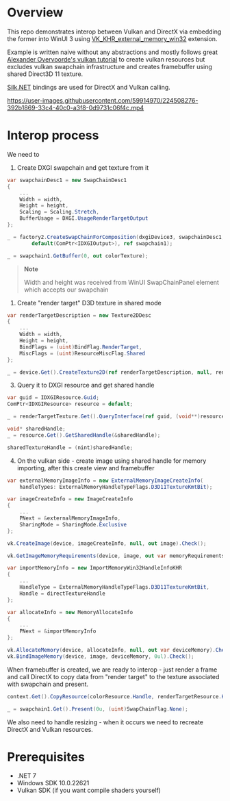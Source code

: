 # Overview

This repo demonstrates interop between Vulkan and DirectX via embedding the former into WinUI 3 using [VK_KHR_external_memory_win32](https://registry.khronos.org/vulkan/specs/1.3-extensions/man/html/VK_KHR_external_semaphore_win32.html) extension. 

Example is written naive without any abstractions and mostly follows great [Alexander Overvoorde's vulkan tutorial](https://vulkan-tutorial.com) to create vulkan resources but excludes vulkan swapchain infrastructure and creates framebuffer using shared Direct3D 11 texture.

[Silk.NET](https://github.com/dotnet/Silk.NET) bindings are used for DirectX and Vulkan calling.

https://user-images.githubusercontent.com/59914970/224508276-392b1869-33c4-40c0-a3f8-0d9731c06f4c.mp4

# Interop process

We need to

1. Create DXGI swapchain and get texture from it

```csharp
var swapchainDesc1 = new SwapChainDesc1
{
    ...
    Width = width,
    Height = height,
    Scaling = Scaling.Stretch,
    BufferUsage = DXGI.UsageRenderTargetOutput
};

_ = factory2.CreateSwapChainForComposition(dxgiDevice3, swapchainDesc1, 
        default(ComPtr<IDXGIOutput>), ref swapchain1);

_ = swapchain1.GetBuffer(0, out colorTexture);
```

> **Note**
> 
> Width and height was received from WinUI SwapChainPanel element which accepts our swapchain

1. Create "render target" D3D texture in shared mode

```csharp
var renderTargetDescription = new Texture2DDesc
{
    ...
    Width = width,
    Height = height,
    BindFlags = (uint)BindFlag.RenderTarget,
    MiscFlags = (uint)ResourceMiscFlag.Shared
};

_ = device.Get().CreateTexture2D(ref renderTargetDescription, null, renderTargetTexture.GetAddressOf());
```

3. Query it to DXGI resource and get shared handle

```csharp
var guid = IDXGIResource.Guid;
ComPtr<IDXGIResource> resource = default;

_ = renderTargetTexture.Get().QueryInterface(ref guid, (void**)resource.GetAddressOf());

void* sharedHandle;
_ = resource.Get().GetSharedHandle(&sharedHandle);

sharedTextureHandle = (nint)sharedHandle;
```

4. On the vulkan side - create image using shared handle for memory importing, after this create view and framebuffer

```csharp
var externalMemoryImageInfo = new ExternalMemoryImageCreateInfo(
    handleTypes: ExternalMemoryHandleTypeFlags.D3D11TextureKmtBit);

var imageCreateInfo = new ImageCreateInfo
{
    ...
    PNext = &externalMemoryImageInfo,
    SharingMode = SharingMode.Exclusive
};

vk.CreateImage(device, imageCreateInfo, null, out image).Check();

vk.GetImageMemoryRequirements(device, image, out var memoryRequirements);

var importMemoryInfo = new ImportMemoryWin32HandleInfoKHR
{
    ...
    HandleType = ExternalMemoryHandleTypeFlags.D3D11TextureKmtBit,
    Handle = directTextureHandle
};

var allocateInfo = new MemoryAllocateInfo
{
    ...
    PNext = &importMemoryInfo
};

vk.AllocateMemory(device, allocateInfo, null, out var deviceMemory).Check();
vk.BindImageMemory(device, image, deviceMemory, 0ul).Check();
```

When framebuffer is created, we are ready to interop - just render a frame and call DirectX to copy data from "render target" to the texture associated with swapchain and present.

```csharp
context.Get().CopyResource(colorResource.Handle, renderTargetResource.Handle);

_ = swapchain1.Get().Present(0u, (uint)SwapChainFlag.None);
```

We also need to handle resizing - when it occurs we need to recreate DirectX and Vulkan resources.

# Prerequisites
* .NET 7
* Windows SDK 10.0.22621
* Vulkan SDK (if you want compile shaders yourself)